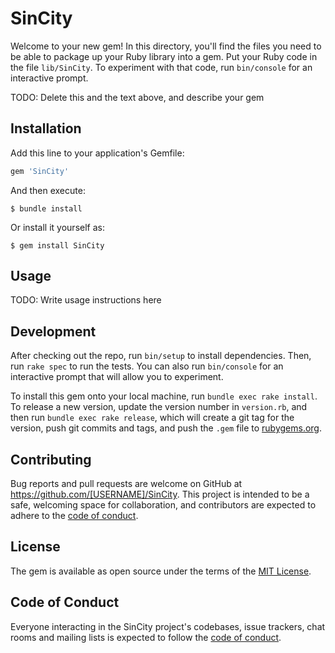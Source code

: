 # SinCity

Welcome to your new gem! In this directory, you'll find the files you need to be able to package up your Ruby library into a gem. Put your Ruby code in the file `lib/SinCity`. To experiment with that code, run `bin/console` for an interactive prompt.

TODO: Delete this and the text above, and describe your gem

## Installation

Add this line to your application's Gemfile:

```ruby
gem 'SinCity'
```

And then execute:

    $ bundle install

Or install it yourself as:

    $ gem install SinCity

## Usage

TODO: Write usage instructions here

## Development

After checking out the repo, run `bin/setup` to install dependencies. Then, run `rake spec` to run the tests. You can also run `bin/console` for an interactive prompt that will allow you to experiment.

To install this gem onto your local machine, run `bundle exec rake install`. To release a new version, update the version number in `version.rb`, and then run `bundle exec rake release`, which will create a git tag for the version, push git commits and tags, and push the `.gem` file to [rubygems.org](https://rubygems.org).

## Contributing

Bug reports and pull requests are welcome on GitHub at https://github.com/[USERNAME]/SinCity. This project is intended to be a safe, welcoming space for collaboration, and contributors are expected to adhere to the [code of conduct](https://github.com/[USERNAME]/SinCity/blob/master/CODE_OF_CONDUCT.md).


## License

The gem is available as open source under the terms of the [MIT License](https://opensource.org/licenses/MIT).

## Code of Conduct

Everyone interacting in the SinCity project's codebases, issue trackers, chat rooms and mailing lists is expected to follow the [code of conduct](https://github.com/[USERNAME]/SinCity/blob/master/CODE_OF_CONDUCT.md).
